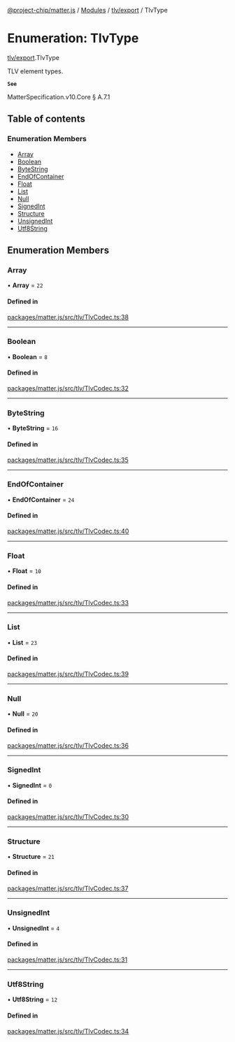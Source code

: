 [@project-chip/matter.js](../README.md) / [Modules](../modules.md) / [tlv/export](../modules/tlv_export.md) / TlvType

# Enumeration: TlvType

[tlv/export](../modules/tlv_export.md).TlvType

TLV element types.

**`See`**

MatterSpecification.v10.Core § A.7.1

## Table of contents

### Enumeration Members

- [Array](tlv_export.TlvType.md#array)
- [Boolean](tlv_export.TlvType.md#boolean)
- [ByteString](tlv_export.TlvType.md#bytestring)
- [EndOfContainer](tlv_export.TlvType.md#endofcontainer)
- [Float](tlv_export.TlvType.md#float)
- [List](tlv_export.TlvType.md#list)
- [Null](tlv_export.TlvType.md#null)
- [SignedInt](tlv_export.TlvType.md#signedint)
- [Structure](tlv_export.TlvType.md#structure)
- [UnsignedInt](tlv_export.TlvType.md#unsignedint)
- [Utf8String](tlv_export.TlvType.md#utf8string)

## Enumeration Members

### Array

• **Array** = ``22``

#### Defined in

[packages/matter.js/src/tlv/TlvCodec.ts:38](https://github.com/project-chip/matter.js/blob/904d0c9b952b91f28a21803759c5e5c66ee4d272/packages/matter.js/src/tlv/TlvCodec.ts#L38)

___

### Boolean

• **Boolean** = ``8``

#### Defined in

[packages/matter.js/src/tlv/TlvCodec.ts:32](https://github.com/project-chip/matter.js/blob/904d0c9b952b91f28a21803759c5e5c66ee4d272/packages/matter.js/src/tlv/TlvCodec.ts#L32)

___

### ByteString

• **ByteString** = ``16``

#### Defined in

[packages/matter.js/src/tlv/TlvCodec.ts:35](https://github.com/project-chip/matter.js/blob/904d0c9b952b91f28a21803759c5e5c66ee4d272/packages/matter.js/src/tlv/TlvCodec.ts#L35)

___

### EndOfContainer

• **EndOfContainer** = ``24``

#### Defined in

[packages/matter.js/src/tlv/TlvCodec.ts:40](https://github.com/project-chip/matter.js/blob/904d0c9b952b91f28a21803759c5e5c66ee4d272/packages/matter.js/src/tlv/TlvCodec.ts#L40)

___

### Float

• **Float** = ``10``

#### Defined in

[packages/matter.js/src/tlv/TlvCodec.ts:33](https://github.com/project-chip/matter.js/blob/904d0c9b952b91f28a21803759c5e5c66ee4d272/packages/matter.js/src/tlv/TlvCodec.ts#L33)

___

### List

• **List** = ``23``

#### Defined in

[packages/matter.js/src/tlv/TlvCodec.ts:39](https://github.com/project-chip/matter.js/blob/904d0c9b952b91f28a21803759c5e5c66ee4d272/packages/matter.js/src/tlv/TlvCodec.ts#L39)

___

### Null

• **Null** = ``20``

#### Defined in

[packages/matter.js/src/tlv/TlvCodec.ts:36](https://github.com/project-chip/matter.js/blob/904d0c9b952b91f28a21803759c5e5c66ee4d272/packages/matter.js/src/tlv/TlvCodec.ts#L36)

___

### SignedInt

• **SignedInt** = ``0``

#### Defined in

[packages/matter.js/src/tlv/TlvCodec.ts:30](https://github.com/project-chip/matter.js/blob/904d0c9b952b91f28a21803759c5e5c66ee4d272/packages/matter.js/src/tlv/TlvCodec.ts#L30)

___

### Structure

• **Structure** = ``21``

#### Defined in

[packages/matter.js/src/tlv/TlvCodec.ts:37](https://github.com/project-chip/matter.js/blob/904d0c9b952b91f28a21803759c5e5c66ee4d272/packages/matter.js/src/tlv/TlvCodec.ts#L37)

___

### UnsignedInt

• **UnsignedInt** = ``4``

#### Defined in

[packages/matter.js/src/tlv/TlvCodec.ts:31](https://github.com/project-chip/matter.js/blob/904d0c9b952b91f28a21803759c5e5c66ee4d272/packages/matter.js/src/tlv/TlvCodec.ts#L31)

___

### Utf8String

• **Utf8String** = ``12``

#### Defined in

[packages/matter.js/src/tlv/TlvCodec.ts:34](https://github.com/project-chip/matter.js/blob/904d0c9b952b91f28a21803759c5e5c66ee4d272/packages/matter.js/src/tlv/TlvCodec.ts#L34)
